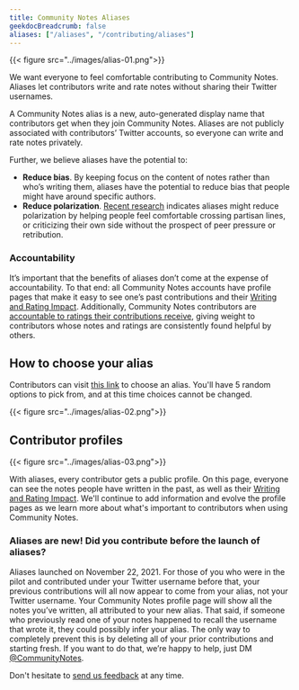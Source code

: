 ```yaml
---
title: Community Notes Aliases
geekdocBreadcrumb: false
aliases: ["/aliases", "/contributing/aliases"]
---
```


{{< figure src="../images/alias-01.png">}}

We want everyone to feel comfortable contributing to Community Notes. Aliases let contributors write and rate notes without sharing their Twitter usernames.

A Community Notes alias is a new, auto-generated display name that contributors get when they join Community Notes. Aliases are not publicly associated with contributors’ Twitter accounts, so everyone can write and rate notes privately.

Further, we believe aliases have the potential to:

- **Reduce bias**. By keeping focus on the content of notes rather than who’s writing them, aliases have the potential to reduce bias that people might have around specific authors.
- **Reduce polarization**. [Recent research](https://twitter.com/chris_bail/status/1379453587558952960?s=20) indicates aliases might reduce polarization by helping people feel comfortable crossing partisan lines, or criticizing their own side without the prospect of peer pressure or retribution.

### Accountability

It’s important that the benefits of aliases don’t come at the expense of accountability. To that end: all Community Notes accounts have profile pages that make it easy to see one’s past contributions and their [Writing and Rating Impact](../impact). Additionally, Community Notes contributors are [accountable to ratings their contributions receive](https://twitter.com/communitynotes/status/1404519791394758657), giving weight to contributors whose notes and ratings are consistently found helpful by others.

## How to choose your alias

Contributors can visit [this link](https://twitter.com/i/communitynotes/u/me) to choose an alias. You'll have 5 random options to pick from, and at this time choices cannot be changed.

{{< figure src="../images/alias-02.png">}}

## Contributor profiles

{{< figure src="../images/alias-03.png">}}

With aliases, every contributor gets a public profile. On this page, everyone can see the notes people have written in the past, as well as their [Writing and Rating Impact](../impact). We'll continue to add information and evolve the profile pages as we learn more about what's important to contributors when using Community Notes.

### Aliases are new! Did you contribute before the launch of aliases?

Aliases launched on November 22, 2021. For those of you who were in the pilot and contributed under your Twitter username before that, your previous contributions will all now appear to come from your alias, not your Twitter username. Your Community Notes profile page will show all the notes you’ve written, all attributed to your new alias. That said, if someone who previously read one of your notes happened to recall the username that wrote it, they could possibly infer your alias. The only way to completely prevent this is by deleting all of your prior contributions and starting fresh. If you want to do that, we’re happy to help, just DM [@CommunityNotes](http://twitter.com/communitynotes).

Don't hesitate to [send us feedback](http://twitter.com/communitynotes) at any time.
